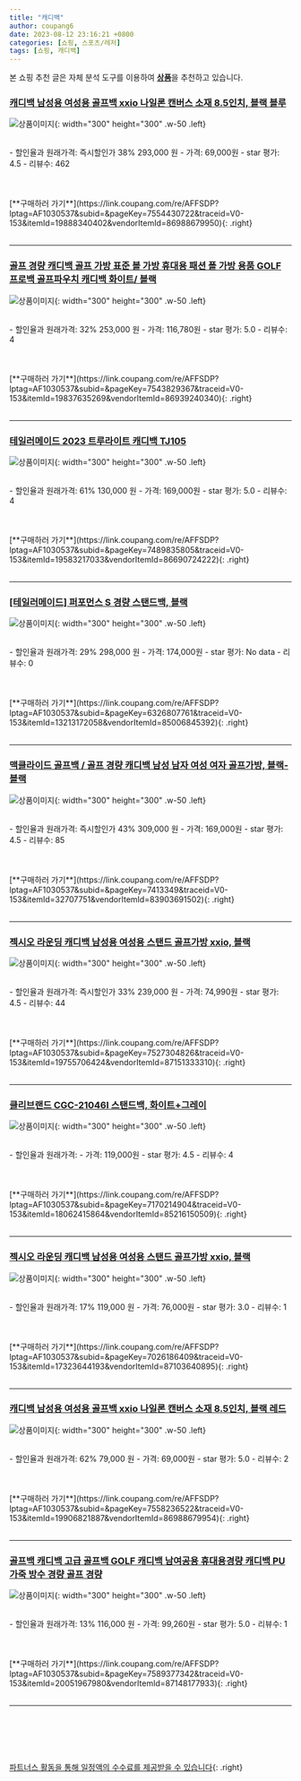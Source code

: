 ```yaml
---
title: "캐디백"
author: coupang6
date: 2023-08-12 23:16:21 +0800
categories: [쇼핑, 스포츠/레저]
tags: [쇼핑, 캐디백]
---
```


본 쇼핑 추천 글은 자체 분석 도구를 이용하여 [**상품**](https://link.coupang.com/a/bao1ui)을 추천하고 있습니다.

### [캐디백 남성용 여성용 골프백 xxio 나일론 캔버스 소재 8.5인치, 블랙 블루](https://link.coupang.com/re/AFFSDP?lptag=AF1030537&subid=&pageKey=7554430722&traceid=V0-153&itemId=19888340402&vendorItemId=86988679950)

![상품이미지](https://thumbnail8.coupangcdn.com/thumbnails/remote/230x230ex/image/vendor_inventory/7080/fa691051e789923b760f76335b4f4b36ab980ef5c83806d287433ae20a1d.jpeg){: width="300" height="300" .w-50 .left}


<br>
- 할인율과 원래가격: 즉시할인가 38%  293,000   원
- 가격: 69,000원
- star 평가: 4.5
- 리뷰수: 462
<br>
<br>
<br>
<br>
[**구매하러 가기**](https://link.coupang.com/re/AFFSDP?lptag=AF1030537&subid=&pageKey=7554430722&traceid=V0-153&itemId=19888340402&vendorItemId=86988679950){: .right}
<br>
<br>

---

### [골프 경량 캐디백 골프 가방 표준 볼 가방 휴대용 패션 폴 가방 용품 GOLF 프로백 골프파우치 캐디백 화이트/ 블랙](https://link.coupang.com/re/AFFSDP?lptag=AF1030537&subid=&pageKey=7543829367&traceid=V0-153&itemId=19837635269&vendorItemId=86939240340)

![상품이미지](https://thumbnail10.coupangcdn.com/thumbnails/remote/230x230ex/image/vendor_inventory/8906/64473970b35ae6f6fc258f921599145455b09cbd49f6dc64eaf99c25b12d.jpg){: width="300" height="300" .w-50 .left}


<br>
- 할인율과 원래가격: 32%  253,000   원
- 가격: 116,780원
- star 평가: 5.0
- 리뷰수: 4
<br>
<br>
<br>
<br>
[**구매하러 가기**](https://link.coupang.com/re/AFFSDP?lptag=AF1030537&subid=&pageKey=7543829367&traceid=V0-153&itemId=19837635269&vendorItemId=86939240340){: .right}
<br>
<br>

---

### [테일러메이드 2023 트루라이트 캐디백 TJ105](https://link.coupang.com/re/AFFSDP?lptag=AF1030537&subid=&pageKey=7489835805&traceid=V0-153&itemId=19583217033&vendorItemId=86690724222)

![상품이미지](https://thumbnail10.coupangcdn.com/thumbnails/remote/230x230ex/image/vendor_inventory/d049/c537bcd9ea1327ebd7a2474d2071a17d70eccd6461203b14a570ecfa28fd.jpg){: width="300" height="300" .w-50 .left}


<br>
- 할인율과 원래가격: 61%  130,000   원
- 가격: 169,000원
- star 평가: 5.0
- 리뷰수: 4
<br>
<br>
<br>
<br>
[**구매하러 가기**](https://link.coupang.com/re/AFFSDP?lptag=AF1030537&subid=&pageKey=7489835805&traceid=V0-153&itemId=19583217033&vendorItemId=86690724222){: .right}
<br>
<br>

---

### [[테일러메이드] 퍼포먼스 S 경량 스탠드백, 블랙](https://link.coupang.com/re/AFFSDP?lptag=AF1030537&subid=&pageKey=6326807761&traceid=V0-153&itemId=13213172058&vendorItemId=85006845392)

![상품이미지](https://thumbnail7.coupangcdn.com/thumbnails/remote/230x230ex/image/vendor_inventory/f10f/281c61f5c5c8c06eca82768d45e7ed8e4ce4aa6ab9ce39bd1a33e99d13a3.jpg){: width="300" height="300" .w-50 .left}


<br>
- 할인율과 원래가격: 29%  298,000   원
- 가격: 174,000원
- star 평가: No data
- 리뷰수: 0
<br>
<br>
<br>
<br>
[**구매하러 가기**](https://link.coupang.com/re/AFFSDP?lptag=AF1030537&subid=&pageKey=6326807761&traceid=V0-153&itemId=13213172058&vendorItemId=85006845392){: .right}
<br>
<br>

---

### [맥클라이드 골프백 / 골프 경량 캐디백 남성 남자 여성 여자 골프가방, 블랙-블랙](https://link.coupang.com/re/AFFSDP?lptag=AF1030537&subid=&pageKey=7413349&traceid=V0-153&itemId=32707751&vendorItemId=83903691502)

![상품이미지](https://thumbnail6.coupangcdn.com/thumbnails/remote/230x230ex/image/vendor_inventory/20ec/074e82d1b69289df761bb96c9892a68be694706eab07db63b5fe1c39853d.jpg){: width="300" height="300" .w-50 .left}


<br>
- 할인율과 원래가격: 즉시할인가 43%  309,000   원
- 가격: 169,000원
- star 평가: 4.5
- 리뷰수: 85
<br>
<br>
<br>
<br>
[**구매하러 가기**](https://link.coupang.com/re/AFFSDP?lptag=AF1030537&subid=&pageKey=7413349&traceid=V0-153&itemId=32707751&vendorItemId=83903691502){: .right}
<br>
<br>

---

### [젝시오 라운딩 캐디백 남성용 여성용 스탠드 골프가방 xxio, 블랙](https://link.coupang.com/re/AFFSDP?lptag=AF1030537&subid=&pageKey=7527304826&traceid=V0-153&itemId=19755706424&vendorItemId=87151333310)

![상품이미지](https://thumbnail6.coupangcdn.com/thumbnails/remote/230x230ex/image/vendor_inventory/b095/6291773f8b0c20f0f9e845b63181eaea0121a52080cd06bb515b9f50265b.jpeg){: width="300" height="300" .w-50 .left}


<br>
- 할인율과 원래가격: 즉시할인가 33%  239,000   원
- 가격: 74,990원
- star 평가: 4.5
- 리뷰수: 44
<br>
<br>
<br>
<br>
[**구매하러 가기**](https://link.coupang.com/re/AFFSDP?lptag=AF1030537&subid=&pageKey=7527304826&traceid=V0-153&itemId=19755706424&vendorItemId=87151333310){: .right}
<br>
<br>

---

### [클리브랜드 CGC-21046I 스탠드백, 화이트+그레이](https://link.coupang.com/re/AFFSDP?lptag=AF1030537&subid=&pageKey=7170214904&traceid=V0-153&itemId=18062415864&vendorItemId=85216150509)

![상품이미지](https://thumbnail8.coupangcdn.com/thumbnails/remote/230x230ex/image/vendor_inventory/24cf/3405b06702e2327635f59219b5b4df3b314b2dc2dde583f489b365fee58a.jpg){: width="300" height="300" .w-50 .left}


<br>
- 할인율과 원래가격: 
- 가격: 119,000원
- star 평가: 4.5
- 리뷰수: 4
<br>
<br>
<br>
<br>
[**구매하러 가기**](https://link.coupang.com/re/AFFSDP?lptag=AF1030537&subid=&pageKey=7170214904&traceid=V0-153&itemId=18062415864&vendorItemId=85216150509){: .right}
<br>
<br>

---

### [젝시오 라운딩 캐디백 남성용 여성용 스탠드 골프가방 xxio, 블랙](https://link.coupang.com/re/AFFSDP?lptag=AF1030537&subid=&pageKey=7026186409&traceid=V0-153&itemId=17323644193&vendorItemId=87103640895)

![상품이미지](https://thumbnail6.coupangcdn.com/thumbnails/remote/230x230ex/image/vendor_inventory/b095/6291773f8b0c20f0f9e845b63181eaea0121a52080cd06bb515b9f50265b.jpeg){: width="300" height="300" .w-50 .left}


<br>
- 할인율과 원래가격: 17%  119,000   원
- 가격: 76,000원
- star 평가: 3.0
- 리뷰수: 1
<br>
<br>
<br>
<br>
[**구매하러 가기**](https://link.coupang.com/re/AFFSDP?lptag=AF1030537&subid=&pageKey=7026186409&traceid=V0-153&itemId=17323644193&vendorItemId=87103640895){: .right}
<br>
<br>

---

### [캐디백 남성용 여성용 골프백 xxio 나일론 캔버스 소재 8.5인치, 블랙 레드](https://link.coupang.com/re/AFFSDP?lptag=AF1030537&subid=&pageKey=7558236522&traceid=V0-153&itemId=19906821887&vendorItemId=86988679954)

![상품이미지](https://thumbnail8.coupangcdn.com/thumbnails/remote/230x230ex/image/vendor_inventory/7080/fa691051e789923b760f76335b4f4b36ab980ef5c83806d287433ae20a1d.jpeg){: width="300" height="300" .w-50 .left}


<br>
- 할인율과 원래가격: 62%  79,000   원
- 가격: 69,000원
- star 평가: 5.0
- 리뷰수: 2
<br>
<br>
<br>
<br>
[**구매하러 가기**](https://link.coupang.com/re/AFFSDP?lptag=AF1030537&subid=&pageKey=7558236522&traceid=V0-153&itemId=19906821887&vendorItemId=86988679954){: .right}
<br>
<br>

---

### [골프백 캐디백 고급 골프백 GOLF 캐디백 남여공용 휴대용경량 캐디백 PU 가죽 방수 경량 골프 경량](https://link.coupang.com/re/AFFSDP?lptag=AF1030537&subid=&pageKey=7589377342&traceid=V0-153&itemId=20051967980&vendorItemId=87148177933)

![상품이미지](https://thumbnail8.coupangcdn.com/thumbnails/remote/230x230ex/image/vendor_inventory/2529/bd6c8d4d2cdcb18621e4c1874b7dfface59c4438d1fd7692d5bb2af6507b.jpg){: width="300" height="300" .w-50 .left}


<br>
- 할인율과 원래가격: 13%  116,000   원
- 가격: 99,260원
- star 평가: 5.0
- 리뷰수: 1
<br>
<br>
<br>
<br>
[**구매하러 가기**](https://link.coupang.com/re/AFFSDP?lptag=AF1030537&subid=&pageKey=7589377342&traceid=V0-153&itemId=20051967980&vendorItemId=87148177933){: .right}
<br>
<br>

---
<br><br><br><br><br> [파트너스 활동을 통해 일정액의 수수료를 제공받을 수 있습니다](https://link.coupang.com/a/bao1ui){: .right}